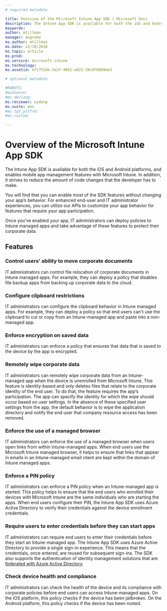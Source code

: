 ```yaml
---
# required metadata

title: Overview of the Microsoft Intune App SDK | Microsoft Docs
description: The Intune App SDK is available for both the iOS and Android platforms, and enables mobile app management features with Microsoft Intune. 
keywords:
author: mtillman
manager: angrobe
ms.author: mtillman
ms.date: 12/19/2016
ms.topic: article
ms.prod:
ms.service: microsoft-intune
ms.technology:
ms.assetid: ef1751bb-3a2f-4662-a922-38c076869eb3

# optional metadata

#ROBOTS:
#audience:
#ms.devlang:
ms.reviewer: oydang
ms.suite: ems
#ms.tgt_pltfrm:
#ms.custom:

---
```


# Overview of the Microsoft Intune App SDK
The Intune App SDK is available for both the iOS and Android platforms, and enables mobile app management features with Microsoft Intune. In addition, it strives to reduce the amount of code changes that the developer has to make.

You will find that you can enable most of the SDK features without changing your app’s behavior. For enhanced end-user and IT administrator experiences, you can utilize our APIs to customize your app behavior for features that require your app participation.

Once you’ve enabled your app, IT administrators can deploy policies to Intune managed apps and take advantage of these features to protect their corporate data.

## Features
### Control users’ ability to move corporate documents
IT administrators can control file relocation of corporate documents in Intune managed apps. For example, they can deploy a policy that disables file backup apps from backing up corporate data to the cloud.  

### Configure clipboard restrictions
IT administrators can configure the clipboard behavior in Intune managed apps. For example, they can deploy a policy so that end users can't use the clipboard to cut or copy from an Intune-managed app and paste into a non-managed app.

### Enforce encryption on saved data
IT administrators can enforce a policy that ensures that data that is saved to the device by the app is encrypted.

### Remotely wipe corporate data
IT administrators can remotely wipe corporate data from an Intune-managed app when the device is unenrolled from Microsoft Intune. This feature is identity-based and only deletes files that relate to the corporate identity of the end user. To do that, the feature requires the app’s participation. The app can specify the identity for which the wipe should occur based on user settings. In the absence of these specified user settings from the app, the default behavior is to wipe the application directory and notify the end user that company resource access has been removed.

### Enforce the use of a managed browser
IT administrators can enforce the use of a managed browser when users open links from within Intune-managed apps. When end users use the Microsoft Intune managed browser, it helps to ensure that links that appear in emails in an Intune-managed email client are kept within the domain of Intune managed apps.

### Enforce a PIN policy
IT administrators can enforce a PIN policy when an Intune-managed app is started. This policy helps to ensure that the end users who enrolled their devices with Microsoft Intune are the same individuals who are starting the apps. When end users configure their PIN, the Intune App SDK uses Azure Active Directory to verify their credentials against the device enrollment credentials.

### Require users to enter credentials before they can start apps
IT administrators can require end users to enter their credentials before they start an Intune-managed app. The Intune App SDK uses Azure Active Directory to provide a single sign-in experience. This means that the credentials, once entered, are reused for subsequent sign-ins. The SDK also supports the authentication of identity management solutions that are [federated with Azure Active Directory](/active-directory/active-directory-aadconnect-federation-compatibility).

### Check device health and compliance
IT administrators can check the health of the device and its compliance with corporate policies before end users can access Intune-managed apps. On the iOS platform, this policy checks if the device has been jailbroken. On the Android platform, this policy checks if the device has been rooted.  
